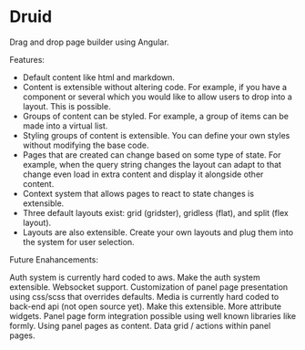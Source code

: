 # Druid

Drag and drop page builder using Angular.

Features:
- Default content like html and markdown.
- Content is extensible without altering code. For example, if you have a component or several which you would
like to allow users to drop into a layout. This is possible.
- Groups of content can be styled. For example, a group of items can be made into a virtual list. 
- Styling groups of content is extensible. You can define your own styles without modifying the base code.
- Pages that are created can change based on some type of state. For example, when the query string changes
the layout can adapt to that change even load in extra content and display it alongside other content.
- Context system that allows pages to react to state changes is extensible.
- Three default layouts exist: grid (gridster), gridless (flat), and split (flex layout).
- Layouts are also extensible. Create your own layouts and plug them into the system for user selection.

Future Enahancements:

Auth system is currently hard coded to aws. Make the auth system extensible.
Websocket support.
Customization of panel page presentation using css/scss that overrides defaults.
Media is currently hard coded to back-end api (not open source yet). Make this extensible.
More attribute widgets.
Panel page form integration possible using well known libraries like formly.
Using panel pages as content.
Data grid / actions within panel pages.